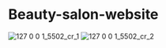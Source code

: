 # Beauty-salon-website
![127 0 0 1_5502_cr_1](https://user-images.githubusercontent.com/115817261/228908203-c2dd29e6-f58d-4aeb-8332-b2634d813d28.png)
![127 0 0 1_5502_cr_2](https://user-images.githubusercontent.com/115817261/228908427-311c8db1-c681-49b0-98b4-6b64ff631c84.png)
